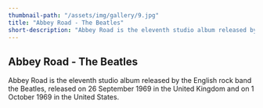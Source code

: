 ```yaml
---
thumbnail-path: "/assets/img/gallery/9.jpg"
title: "Abbey Road - The Beatles"
short-description: "Abbey Road is the eleventh studio album released by the English rock band the Beatles, released on 26 September 1969 in the United Kingdom and on 1 October 1969 in the United States."
---
```

## Abbey Road - The Beatles

Abbey Road is the eleventh studio album released by the English rock band the Beatles, released on 26 September 1969 in the United Kingdom and on 1 October 1969 in the United States.
